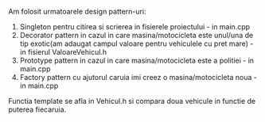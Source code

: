 Am folosit urmatoarele design pattern-uri:
  1. Singleton pentru citirea si scrierea in fisierele proiectului - in main.cpp
  2. Decorator pattern in cazul in care masina/motocicleta este unul/una de tip exotic(am adaugat campul valoare pentru vehiculele cu pret mare) - in fisierul ValoareVehicul.h
  3. Prototype pattern in cazul in care masina/motocicleta este a politiei - in main.cpp
  4. Factory pattern cu ajutorul caruia imi creez o masina/motocicleta noua - in main.cpp
 
Functia template se afla in Vehicul.h si compara doua vehicule in functie de puterea fiecaruia.
